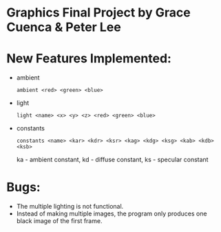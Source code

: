 # Graphics Final Project by Grace Cuenca & Peter Lee

# New Features Implemented:
* ambient
  ```
  ambient <red> <green> <blue>
  ```

* light
  ```
  light <name> <x> <y> <z> <red> <green> <blue>
  ```

* constants
  ```
  constants <name> <kar> <kdr> <ksr> <kag> <kdg> <ksg> <kab> <kdb> <ksb>
  ```
   ka - ambient constant, kd - diffuse constant, ks - specular constant

# Bugs:
* The multiple lighting is not functional.
* Instead of making multiple images, the program only produces one black image of the first frame.
